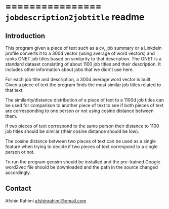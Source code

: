 ================
``jobdescription2jobtitle`` readme
================

Introduction
------------

This program given a piece of text such as a cv, job summary or
a Linkdein profile converts it to a 300d vector (using average of word vectors)
and ranks ONET job titles based on similarity to that description.
The ONET is a standard dataset consisting of about 1100 job titles
and their description. It includes other information about jobs that
we didn't use here.

For each job title and description, a 300d average word vector is built.
Given a piece of text the program finds the most similar job titles related
to that text.

The similarity/distance distribution of a piece of text to a 1100d job titles
can be used for comparison to another piece of text to see if both pieces of
text are corresponding to one person or not using cosine distance between them.

If two pieces of text correspond to the same person their distance to 1100 job
titles should be similar (their cosine distance should be low).

The cosine distance between two pieces of text can be used as a single feature
when trying to decide if two pieces of text correspond to a single person or not.

To run the program gensim should be installed and the pre-trained Google word2vec
file should be downloaded and the path in the source changed accordingly.


Contact
-------
Afshin Rahimi <afshinrahimi@gmail.com>
